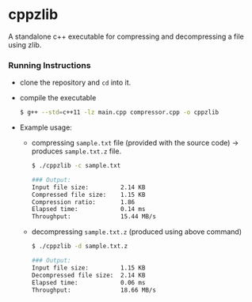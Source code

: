 # cppzlib
A standalone c++ executable for compressing and decompressing a file using zlib.

### Running Instructions
- clone the repository and `cd` into it.
- compile the executable  

  ```sh
  $ g++ --std=c++11 -lz main.cpp compressor.cpp -o cppzlib                                                                                                           
  ```  
  
- Example usage: 
  - compressing `sample.txt` file (provided with the source code) -> produces `sample.txt.z` file. 
  
    ```sh
    $ ./cppzlib -c sample.txt 
    
    ### Output:
    Input file size:         2.14 KB
    Compressed file size:    1.15 KB
    Compression ratio:       1.86
    Elapsed time:            0.14 ms
    Throughput:              15.44 MB/s
    ```  
    
  - decompressing `sample.txt.z` (produced using above command)
     
    ```sh
    $ ./cppzlib -d sample.txt.z
    
    ### Output:
    Input file size:         1.15 KB
    Decompressed file size:  2.14 KB
    Elapsed time:            0.06 ms
    Throughput:              18.66 MB/s
    ```  

